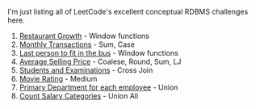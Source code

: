 I'm just listing all of LeetCode's excellent conceptual RDBMS challenges here. 

1) [Restaurant Growth](https://leetcode.com/problems/restaurant-growth/submissions/1465763416/) - Window functions
2) [Monthly Transactions](https://leetcode.com/problems/monthly-transactions-i/description/) - Sum, Case
3) [Last person to fit in the bus](https://leetcode.com/problems/last-person-to-fit-in-the-bus/submissions/1465946731/) - Window functions
4) [Average Selling Price](https://leetcode.com/problems/average-selling-price/submissions/1466536978/) - Coalese, Round, Sum, LJ
5) [Students and Examinations](https://leetcode.com/problems/students-and-examinations/description/) - Cross Join
6) [Movie Rating](https://leetcode.com/problems/movie-rating/submissions/1468562330/) - Medium
7) [Primary Department for each employee](https://leetcode.com/problems/primary-department-for-each-employee/submissions/1468647005/) - Union
8) [Count Salary Categories](https://leetcode.com/problems/count-salary-categories/) - Union All
